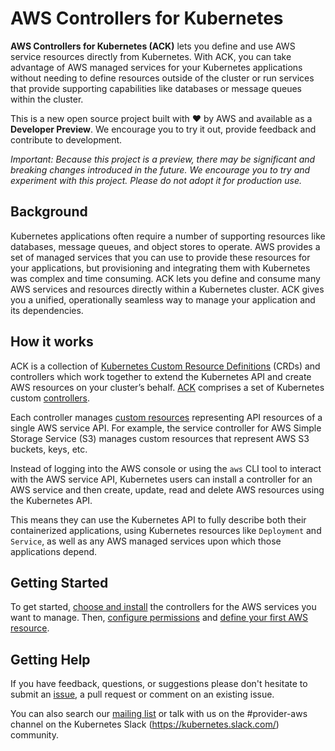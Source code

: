 # AWS Controllers for Kubernetes

**AWS Controllers for Kubernetes (ACK)** lets you define and use AWS service resources directly from Kubernetes. With ACK, you can take advantage of AWS managed services for your Kubernetes applications without needing to define resources outside of the cluster or run services that provide supporting capabilities like databases or message queues within the cluster.

This is a new open source project built with ❤️ by AWS and available as a **Developer Preview**. We encourage you to try it out, provide feedback and contribute to development.

*Important: Because this project is a preview, there may be significant and breaking changes introduced in the future. We encourage you to try and experiment with this project. Please do not adopt it for production use.*

## Background
Kubernetes applications often require a number of supporting resources like databases, message queues, and object stores to operate. AWS provides a set of managed services that you can use to provide these resources for your applications, but provisioning and integrating them with Kubernetes was complex and time consuming. ACK lets you define and consume many AWS services and resources directly within a Kubernetes cluster. ACK gives you a unified, operationally seamless way to manage your application and its dependencies.

## How it works
ACK is a collection of [Kubernetes Custom Resource Definitions](https://kubernetes.io/docs/concepts/extend-kubernetes/api-extension/custom-resources/) (CRDs) and controllers which work together to extend the Kubernetes API and create AWS resources on your cluster’s behalf.
[ACK](https://github.com/aws/aws-controllers-k8s/) comprises a set of Kubernetes custom [controllers](https://kubernetes.io/docs/reference/glossary/?fundamental=true#term-controller).

Each controller manages [custom resources](https://kubernetes.io/docs/concepts/extend-kubernetes/api-extension/custom-resources/) representing API resources of a single AWS service API. For example, the service controller for AWS Simple Storage Service (S3) manages custom resources
that represent AWS S3 buckets, keys, etc.

Instead of logging into the AWS console or using the `aws` CLI tool to interact with the AWS service API, Kubernetes users can install a controller for an AWS service and then create, update, read and delete AWS resources using the Kubernetes API.

This means they can use the Kubernetes API to fully describe both their
containerized applications, using Kubernetes resources like `Deployment` and `Service`, as well as any AWS managed services upon which those applications depend.

## Getting Started
To get started, [choose and install](https://aws.github.io/aws-controllers-k8s/user-docs/install/) the controllers for the AWS services you want to manage. Then, [configure permissions](https://aws.github.io/aws-controllers-k8s/user-docs/permissions/) and [define your first AWS resource](https://aws.github.io/aws-controllers-k8s/user-docs/usage/).

## Getting Help
If you have feedback, questions, or suggestions please don't hesitate to submit an [issue](https://github.com/aws/aws-controllers-k8s/issues), a pull request or comment on an existing issue.

You can also search our [mailing list](https://groups.google.com/forum/#!forum/aws-service-operator-user/) or talk with us on the #provider-aws channel on the Kubernetes Slack (https://kubernetes.slack.com/) community.
